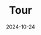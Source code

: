 ---
title: "Tour"
date: 2024-10-24
type: landing

sections:
  # Top: Visual slider (quick hits)
  - block: slider
    content:
      slides:
        - title: "From Data to Decisions"
          content: "Field observations transformed into quantitative insight across scales."
          align: right
          background:
            image:
              filename: tour-field.jpg
              filters: { brightness: 0.7 }
            position: right
            color: "#333"
        - title: "Applied Science for Action"
          content: "Turning analytics into guidance for conservation, restoration, and policy."
          align: left
          background:
            image:
              filename: tour-management.jpg
              filters: { brightness: 0.65 }
            position: center
            color: "#222"
        - title: "Coupled Systems, Real Solutions"
          content: "Integrating people and ecosystems to reveal the dynamics that shape our world."
          align: right
          background:
            image:
              filename: tour-chans.jpg
              filters: { brightness: 0.65 }
            position: center
            color: "#222"
        - title: "Mentorship and Impact"
          content: "Empowering students with the tools to design studies, analyze data, and drive change."
          align: center
          background:
            image:
              filename: tour-mentorship.jpg
              filters: { brightness: 0.65 }
            position: center
            color: "#222"
    design:
      slide_height: ""     # auto height
      is_fullscreen: true
      loop: false
      interval: 2500

  # Middle: 6 pillars as visual cards
  - block: features
    content:
      title: "Our Foundation"
      items:
        - icon: compass
          icon_pack: fas
          name: "Strategic Study Design"
          description: "Asking clear, testable questions and building studies that are replicable, scalable, and ecologically meaningful."
        - icon: database
          icon_pack: fas
          name: "Data Integrity & Innovation"
          description: "Ensuring rigorous QA/QC, reproducible workflows, and creative use of quantitative tools to unlock reliable inference."
        - icon: chart-line
          icon_pack: fas
          name: "Applied Analytics"
          description: "Transforming complex datasets into actionable insights for conservation, restoration, policy, and beyond."
        - icon: globe
          icon_pack: fas
          name: "Coupled Human & Natural Systems"
          description: "Integrating ecological, social, and management dimensions to reflect the real-world complexity of ecosystems."
        - icon: graduation-cap
          icon_pack: fas
          name: "Mentorship & Relationship Building"
          description: "Training students and collaborators to approach problems with quantitative skill, creativity, and applied purpose."
        - icon: users
          icon_pack: fas
          name: "Broader Impacts"
          description: "Communicating results that empower communities, managers, and decision-makers to protect ecosystems and people."
    design:
      columns: 3

  # Impact banner with CTAs
  - block: hero
    content:
      title: ""
      text: "From Numbers to Nature: Understanding Ecosystems"
      cta:
        label: "Explore Research"
        url: "/publication/"
        icon: book-open
        icon_pack: fas
      cta_alt:
        label: "Meet the Team"
        url: "/people/"
        icon: users
        icon_pack: fas
    design:
      background:
        image:
          filename: tour-impact.jpg
          filters: { brightness: 0.55 }
        color: "#111"
        text_color_light: true
---